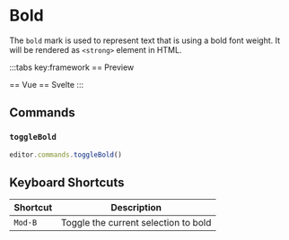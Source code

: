 # Bold

The `bold` mark is used to represent text that is using a bold font weight. It will be rendered as `<strong>` element in HTML.

<script setup>
import { ExamplePlaygroundLazy } from '../../components/example-playground-lazy'
import App from '../../components/vue-bold/App.vue'
</script>

:::tabs key:framework
== Preview

<div class="p-2"><App/></div>
== Vue
<ExamplePlaygroundLazy example="vue-bold" />
== Svelte
<ExamplePlaygroundLazy example="svelte-bold" />
:::

## Commands

### `toggleBold`

```ts
editor.commands.toggleBold()
```

## Keyboard Shortcuts

| Shortcut | Description                          |
| -------- | ------------------------------------ |
| `Mod-B`  | Toggle the current selection to bold |
